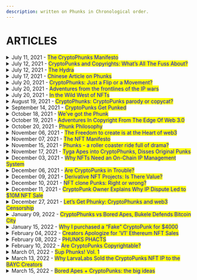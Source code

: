 ```yaml
---
description: written on Phunks in Chronological order.
---
```


# ARTICLES

<details>

<summary>July 11, 2021 - <mark style="color:blue;">The CryptoPhunks Manifesto</mark></summary>

[https://phunks.medium.com/the-cryptophunks-manifesto-785c7348e558](https://phunks.medium.com/the-cryptophunks-manifesto-785c7348e558)

</details>

<details>

<summary>July 12, 2021 - <mark style="color:blue;">CryptoPunks and Copyrights: What’s All The Fuss About?</mark></summary>

[https://www.theouterrealm.io/blog/cryptopunks-copyrights](https://www.theouterrealm.io/blog/cryptopunks-copyrights)

</details>

<details>

<summary>July 12, 2021 - <mark style="color:blue;">The Hydra</mark></summary>

[https://newday.substack.com/p/hydra?r=ot32x\&s=r](https://newday.substack.com/p/hydra?r=ot32x\&s=r)

</details>

<details>

<summary>July 17, 2021 - <mark style="color:blue;">Chinese Article on Phunks</mark> </summary>

[https://medium.com/all-things-fansi/%E6%B2%92%E6%9C%89%E5%81%87%E8%B2%A8%E7%9A%84%E4%B8%96%E7%95%8C-%E9%82%84%E9%9C%80%E8%A6%81%E7%89%88%E6%AC%8A%E5%97%8E-36fe76f53a13](https://medium.com/all-things-fansi/%E6%B2%92%E6%9C%89%E5%81%87%E8%B2%A8%E7%9A%84%E4%B8%96%E7%95%8C-%E9%82%84%E9%9C%80%E8%A6%81%E7%89%88%E6%AC%8A%E5%97%8E-36fe76f53a13)

</details>

<details>

<summary>July 20, 2021 - <mark style="color:blue;">CryptoPhunks: Just a Flip or a Movement?</mark></summary>

[https://hackernoon.com/cryptophunks-just-a-flip-or-a-movement-4p2o372t](https://hackernoon.com/cryptophunks-just-a-flip-or-a-movement-4p2o372t)

</details>

<details>

<summary>July 20, 2021 - <mark style="color:blue;">Adventures from the frontlines of the IP wars</mark></summary>

[http://blog.seanbonner.com/tag/cryptophunks](http://blog.seanbonner.com/tag/cryptophunks)

</details>

<details>

<summary>July 20, 2021 - <mark style="color:blue;">In the Wild West of NFTs</mark></summary>

[https://news.artnet.com/news-pro/kenny-schachter-july-nft-opus-1990514](https://news.artnet.com/news-pro/kenny-schachter-july-nft-opus-1990514)

</details>

<details>

<summary>August 19, 2021 - <mark style="color:blue;">CryptoPhunks: CryptoPunks parody or copycat?</mark></summary>

[https://editorial.superrare.com/2021/08/19/cryptophunks-cryptopunks-parody-or-copycat/](https://editorial.superrare.com/2021/08/19/cryptophunks-cryptopunks-parody-or-copycat/)

</details>

<details>

<summary>September 14, 2021 - <mark style="color:blue;">CryptoPunks Get Punked</mark></summary>

[https://www.coindesk.com/markets/2021/07/06/cryptopunks-get-punked/](https://www.coindesk.com/markets/2021/07/06/cryptopunks-get-punked/)

</details>

<details>

<summary>October 18, 2021 - <mark style="color:blue;">We've got the Phunk</mark></summary>

[https://cryptopunk4052.medium.com/weve-got-the-phunk-2863d8e8510d](https://cryptopunk4052.medium.com/weve-got-the-phunk-2863d8e8510d)

</details>

<details>

<summary>October 19, 2021 - <mark style="color:blue;">Adventures In Copyright From The Edge Of Web 3.0</mark></summary>

[https://www.hillhouse.com.au/blog/craig-hong/adventures-in-copyright-from-the-edge-of-web-3-0](https://www.hillhouse.com.au/blog/craig-hong/adventures-in-copyright-from-the-edge-of-web-3-0)

</details>

<details>

<summary>October 20, 2021 - <mark style="color:blue;">Phunk Philosophy</mark></summary>

[https://erikudahl.com/2021/10/20/phunk-philosophy/](https://erikudahl.com/2021/10/20/phunk-philosophy/)

</details>

<details>

<summary>November 06, 2021 - <mark style="color:blue;">The Freedom to create is at the Heart of web3</mark></summary>

[https://pizzaparty.substack.com/p/the-freedom-to-create-is-at-the-heart?s=r](https://pizzaparty.substack.com/p/the-freedom-to-create-is-at-the-heart?s=r)

</details>

<details>

<summary>November 07, 2021 - <mark style="color:blue;">The NFT Manifesto</mark></summary>



</details>

<details>

<summary>November 15, 2021 - <mark style="color:blue;">Phunks - a roller coaster ride full of drama?</mark></summary>

[https://www.getrevue.co/profile/nftrebels/issues/phunks-a-roller-coaster-ride-full-of-drama-877484](https://www.getrevue.co/profile/nftrebels/issues/phunks-a-roller-coaster-ride-full-of-drama-877484)

</details>

<details>

<summary>November 17, 2021 - <mark style="color:blue;">Tyga Apes into CryptoPhunks, Disses Original Punks</mark></summary>

[https://dappradar.com/blog/tyga-apes-into-cryptophunks-disses-original-punks](https://dappradar.com/blog/tyga-apes-into-cryptophunks-disses-original-punks)

</details>

<details>

<summary>December 03, 2021 - <mark style="color:blue;">Why NFTs Need an On-Chain IP Management System</mark></summary>

[https://cryptonews.com/exclusives/the-liquidity-of-creativity-why-nfts-need-an-on-chain-ip-management-system.htm](https://cryptonews.com/exclusives/the-liquidity-of-creativity-why-nfts-need-an-on-chain-ip-management-system.htm)

</details>

<details>

<summary>December 06, 2021 - <mark style="color:blue;">Are CryptoPunks in Trouble?</mark></summary>

[https://medium.com/nf3media/are-cryptopunks-in-trouble-fd64d72d1767](https://medium.com/nf3media/are-cryptopunks-in-trouble-fd64d72d1767)

</details>

<details>

<summary>December 09, 2021 - <mark style="color:blue;">Derivative NFT Projects: Is There Value?</mark></summary>

[https://www.altcoinbuzz.io/nft/derivative-nft-projects-is-there-value/](https://www.altcoinbuzz.io/nft/derivative-nft-projects-is-there-value/)

</details>

<details>

<summary>December 10, 2021 - <mark style="color:blue;">NFT clone Punks: Right or wrong?</mark></summary>

[https://cointelegraph.com/magazine/2021/12/10/can-someone-explain-to-me-why-nft-clones-are-selling-for-so-much](https://cointelegraph.com/magazine/2021/12/10/can-someone-explain-to-me-why-nft-clones-are-selling-for-so-much)

</details>

<details>

<summary>December 11, 2021 - <mark style="color:blue;">CryptoPunk Owner Explains Why IP Dispute Led to $10M NFT Sale</mark></summary>

[https://decrypt.co/88041/cryptopunks-ip-complaints-punk4156-10m-ethereum-nft-sale](https://decrypt.co/88041/cryptopunks-ip-complaints-punk4156-10m-ethereum-nft-sale)

</details>

<details>

<summary>December 27, 2021 - <mark style="color:blue;">Let’s Get Phunky: CryptoPhunks and web3 Censorship</mark> </summary>

[https://bowtiedisland.com/lets-get-phunky-cryptophunks-and-web3-censorship/](https://bowtiedisland.com/lets-get-phunky-cryptophunks-and-web3-censorship/)

</details>

<details>

<summary>January 09, 2022 - <mark style="color:blue;">CryptoPhunks vs Bored Apes, Bukele Defends Bitcoin City</mark></summary>

[https://decrypt.co/90038/this-week-on-crypto-twitter-cryptophunks-vs-bored-apes-bukele-defends-bitcoin-city](https://decrypt.co/90038/this-week-on-crypto-twitter-cryptophunks-vs-bored-apes-bukele-defends-bitcoin-city)

</details>

<details>

<summary>January 15, 2022 - <mark style="color:blue;">Why I purchased a “Fake” CryptoPunk for $4000</mark></summary>

[https://medium.com/@0xTeji/why-i-purchased-a-fake-cryptopunk-for-4000-24b05c981ee4](https://medium.com/@0xTeji/why-i-purchased-a-fake-cryptopunk-for-4000-24b05c981ee4)

</details>

<details>

<summary>February 04, 2022 - <mark style="color:blue;">Creators Apologize for 'V1' Ethereum NFT Sales</mark></summary>

[https://decrypt.co/92155/cryptopunks-controversy-creators-apologize-v1-ethereum-nft](https://decrypt.co/92155/cryptopunks-controversy-creators-apologize-v1-ethereum-nft)

</details>

<details>

<summary>February 08, 2022 - <mark style="color:blue;">PHUNKS PHACTS</mark></summary>

[https://medium.com/@VeryWilliam3/phunks-phacts-65a6ce94f368](https://medium.com/@VeryWilliam3/phunks-phacts-65a6ce94f368)

</details>

<details>

<summary>February 10, 2022 - <mark style="color:blue;">Are CryptoPunks Copyrightable?</mark></summary>

[https://papers.ssrn.com/sol3/papers.cfm?abstract\_id=4029323](https://papers.ssrn.com/sol3/papers.cfm?abstract\_id=4029323)

</details>

<details>

<summary>March 01, 2022 - <mark style="color:blue;">Sup Phunks! Vol. 1</mark></summary>

[https://eggphunk.medium.com/sup-phunks-vol-1-928db415d8fc](https://eggphunk.medium.com/sup-phunks-vol-1-928db415d8fc)

</details>

<details>

<summary>March 13, 2022 - <mark style="color:blue;">Why LarvaLabs Sold the CryptoPunks NFT IP to the BAYC Creators</mark></summary>

[https://decrypt.co/94973/why-larva-labs-sold-the-cryptopunks-nft-ip-to-the-bored-ape-creators](https://decrypt.co/94973/why-larva-labs-sold-the-cryptopunks-nft-ip-to-the-bored-ape-creators)

</details>

<details>

<summary>March 15, 2022 - <mark style="color:blue;">Bored Apes + CryptoPunks: the big ideas</mark></summary>

[https://metaversal.banklesshq.com/p/bored-apes-cryptopunks-the-big-ideas?s=r](https://metaversal.banklesshq.com/p/bored-apes-cryptopunks-the-big-ideas?s=r)

</details>
